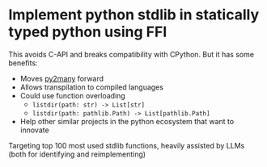 # Implement python stdlib in statically typed python using FFI

This avoids C-API and breaks compatibility with CPython. But it has some benefits:

* Moves [py2many](http://github.com/py2many/py2many) forward
* Allows transpilation to compiled languages
* Could use function overloading 
  * `listdir(path: str) -> List[str]`
  * `listdir(path: pathlib.Path) -> List[pathlib.Path]`
* Help other similar projects in the python ecosystem that want to innovate

Targeting top 100 most used stdlib functions, heavily assisted by LLMs (both for identifying and
reimplementing)

